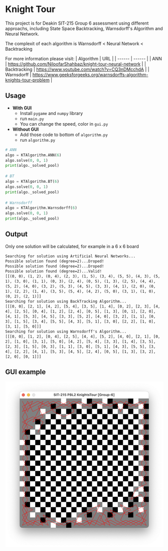 # Knight Tour
This project is for Deakin SIT-215 Group 6 assessment using different approachs, including State Space Backtracking, Warnsdorff's Algorithm and Neural Network.

The complexit of each algorithm is Warnsdorff < Neural Network < Backtracking

For more information please visit:
| Algorithm | URL |
| ------ | ------ |
| ANN | https://github.com/NiloofarShahbaz/knight-tour-neural-network |
| Backtracking | https://www.youtube.com/watch?v=CQ3nDMcchdA |
| Warnsdorff | https://www.geeksforgeeks.org/warnsdorffs-algorithm-knights-tour-problem |

## Usage
+ **With GUI**
  + Install `pygame` and `numpy` library
  + run `main.py`
  + You can change the speed, color in `gui.py`
+ **Without GUI**
  + Add those code to bottom of `algorithm.py`
  + run `algorithm.py`
```python
# ANN
algo = KTAlgorithm.ANN(6)
algo.solve(0, 0, 1)
print(algo._solved_pool)

# BT
algo = KTAlgorithm.BT(6)
algo.solve(0, 0, 1)
print(algo._solved_pool)

# Warnsdorff
algo = KTAlgorithm.Warnsdorff(6)
algo.solve(0, 0, 1)
print(algo._solved_pool)
```
## Output
Only one solution will be calculated, for example in a 6 x 6 board
```
Searching for solution using Artificial Neural Networks...
Possible solution found (degree=2)...Droped!
Possible solution found (degree=2)...Droped!
Possible solution found (degree=2)...Valid!
[[(0, 0), (1, 2), (0, 4), (2, 3), (1, 5), (3, 4), (5, 5), (4, 3), (5, 1), (3, 0), (1, 1), (0, 3), (2, 4), (0, 5), (1, 3), (2, 5), (4, 4), (5, 2), (4, 0), (3, 2), (5, 3), (4, 5), (3, 3), (4, 1), (2, 0), (0, 1), (2, 2), (1, 4), (3, 5), (5, 4), (4, 2), (5, 0), (3, 1), (1, 0), (0, 2), (2, 1)]]
Searching for solution using BackTracking Algorithm...
[[[0, 0], [2, 1], [4, 2], [5, 4], [3, 5], [1, 4], [0, 2], [2, 3], [4, 4], [2, 5], [0, 4], [1, 2], [2, 4], [0, 5], [1, 3], [0, 1], [2, 0], [4, 1], [5, 3], [4, 5], [3, 3], [5, 2], [4, 0], [3, 2], [1, 1], [0, 3], [1, 5], [3, 4], [5, 5], [4, 3], [5, 1], [3, 0], [2, 2], [1, 0], [3, 1], [5, 0]]]
Searching for solution using Warnsdorff's Algorithm...
[[[0, 0], [1, 2], [0, 4], [2, 5], [4, 4], [5, 2], [4, 0], [2, 1], [0, 2], [1, 0], [3, 1], [5, 0], [4, 2], [5, 4], [3, 3], [1, 4], [3, 5], [2, 3], [1, 5], [0, 3], [1, 1], [3, 0], [5, 1], [4, 3], [5, 5], [3, 4], [2, 2], [4, 1], [5, 3], [4, 5], [2, 4], [0, 5], [1, 3], [3, 2], [2, 0], [0, 1]]]
```
## GUI example
![25x25](https://github.com/lst97/SIT215-KnightTour/blob/main/GUI_25x25.png?raw=true)
